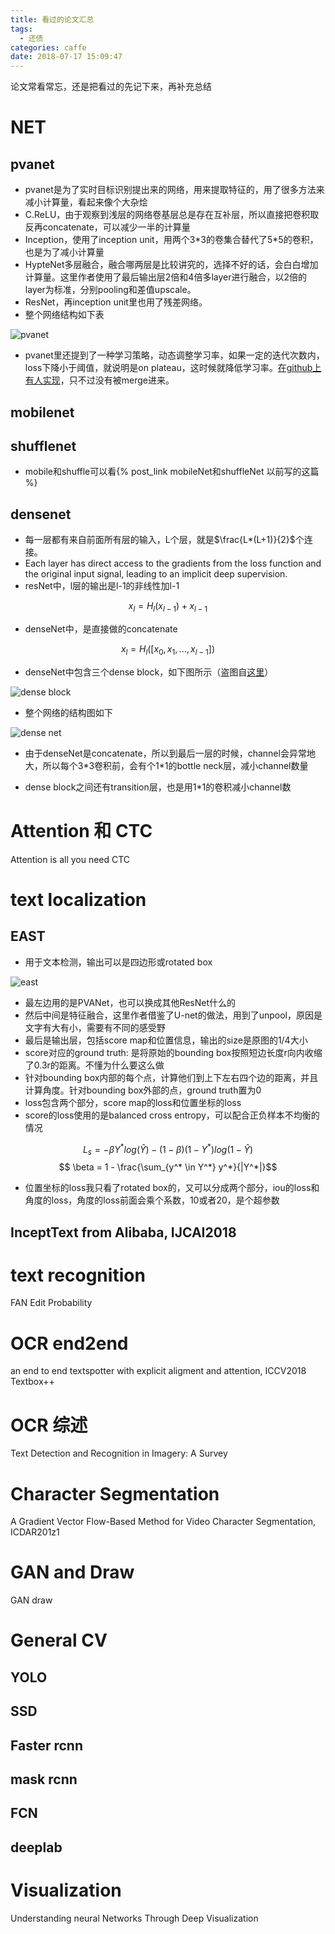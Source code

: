 ```yaml
---
title: 看过的论文汇总
tags:
  - 还债
categories: caffe
date: 2018-07-17 15:09:47
---
```


论文常看常忘，还是把看过的先记下来，再补充总结

# NET

## pvanet

- pvanet是为了实时目标识别提出来的网络，用来提取特征的，用了很多方法来减小计算量，看起来像个大杂烩
- C.ReLU，由于观察到浅层的网络卷基层总是存在互补层，所以直接把卷积取反再concatenate，可以减少一半的计算量
- Inception，使用了inception unit，用两个3\*3的卷集合替代了5\*5的卷积，也是为了减小计算量
- HypteNet多层融合，融合哪两层是比较讲究的，选择不好的话，会白白增加计算量。这里作者使用了最后输出层2倍和4倍多layer进行融合，以2倍的layer为标准，分别pooling和差值upscale。
- ResNet，再inception unit里也用了残差网络。
- 整个网络结构如下表

![pvanet](http://ot0uaqt93.bkt.clouddn.com/18-8-7/62552972.jpg)

- pvanet里还提到了一种学习策略，动态调整学习率，如果一定的迭代次数内，loss下降小于阈值，就说明是on plateau，这时候就降低学习率。[在github上有人实现](https://github.com/BVLC/caffe/pull/4606/files)，只不过没有被merge进来。

## mobilenet

## shufflenet

- mobile和shuffle可以看{% post_link mobileNet和shuffleNet 以前写的这篇 %}

## densenet

- 每一层都有来自前面所有层的输入，L个层，就是$\frac{L*(L+1)}{2}$个连接。
- Each layer has direct access to the gradients from the loss function and the original input signal, leading to an implicit deep supervision.
- resNet中，l层的输出是l-1的非线性加l-1

$$x_l = H_l(x_{l-1}) + x_{l-1}$$

- denseNet中，是直接做的concatenate

$$x_l = H_l([x_0, x_1, ..., x_{l-1}])$$

- denseNet中包含三个dense block，如下图所示（盗图自[这里](https://blog.csdn.net/u014380165/article/details/75142664)）

![dense block](http://ot0uaqt93.bkt.clouddn.com/18-8-8/25005397.jpg)

- 整个网络的结构图如下

![dense net](http://ot0uaqt93.bkt.clouddn.com/18-8-8/51626114.jpg)

- 由于denseNet是concatenate，所以到最后一层的时候，channel会异常地大，所以每个3\*3卷积前，会有个1\*1的bottle neck层，减小channel数量

- dense block之间还有transition层，也是用1\*1的卷积减小channel数

# Attention 和 CTC

Attention is all you need
CTC

# text localization

## EAST

- 用于文本检测，输出可以是四边形或rotated box

![east](http://ot0uaqt93.bkt.clouddn.com/18-8-7/14151415.jpg)

- 最左边用的是PVANet，也可以换成其他ResNet什么的
- 然后中间是特征融合，这里作者借鉴了U-net的做法，用到了unpool，原因是文字有大有小，需要有不同的感受野
- 最后是输出层，包括score map和位置信息，输出的size是原图的1/4大小
- score对应的ground truth: 是将原始的bounding box按照短边长度r向内收缩了0.3r的距离。不懂为什么要这么做
- 针对bounding box内部的每个点，计算他们到上下左右四个边的距离，并且计算角度。针对bounding box外部的点，ground truth置为0
- loss包含两个部分，score map的loss和位置坐标的loss
- score的loss使用的是balanced cross entropy，可以配合正负样本不均衡的情况

$$ L_s = -\beta Y^* log(\hat{Y}) - (1-\beta)(1-Y^*)log(1-\hat{Y})$$
$$ \beta = 1 - \frac{\sum_{y^* \in Y^*} y^*}{|Y^*|}$$

- 位置坐标的loss我只看了rotated box的，又可以分成两个部分，iou的loss和角度的loss，角度的loss前面会乘个系数，10或者20，是个超参数

## InceptText from Alibaba, IJCAI2018

# text recognition

FAN
Edit Probability

# OCR end2end

an end to end textspotter with explicit aligment and attention, ICCV2018
Textbox++

# OCR 综述

Text Detection and Recognition in Imagery: A Survey

# Character Segmentation

A Gradient Vector Flow-Based Method for Video Character Segmentation, ICDAR201z1

# GAN and Draw

GAN
draw

# General CV

## YOLO
## SSD
## Faster rcnn
## mask rcnn
## FCN
## deeplab

# Visualization

Understanding neural Networks Through Deep Visualization
